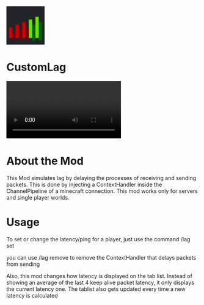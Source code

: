 <img src="./src/main/resources/assets/customlag/icon.png" alt="customlag icon" width="100"/>

# CustomLag

<!-- <video autoplay muted loop playsinline controls preload>
  <source src="./src/main/resources/assets/customlag/example-usecase.mp4" type="video/mp4">
  Your browser does not support the video tag.
</video> -->

<video src="https://github.com/user-attachments/assets/af988608-fc0a-472d-b2a4-939ccbc7fb63" type="video/mp4">
  Your browser does not support the video tag.
</video>

# About the Mod

This Mod simulates lag by delaying the processes of receiving and sending
packets. This is done by injecting a ContextHandler inside the ChannelPipeline
of a minecraft connection. This mod works only for servers and single player
worlds.

# Usage

To set or change the latency/ping for a player, just use the command /lag set
<playername> <latency>

you can use /lag remove <playername> to remove the ContextHandler that delays
packets from sending

Also, this mod changes how latency is displayed on the tab list. Instead of
showing an average of the last 4 keep alive packet latency, it only displays the
current latency one. The tablist also gets updated every time a new latency is
calculated
